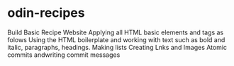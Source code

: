 # odin-recipes
Build Basic Recipe Website
Applying all HTML basic elements and tags as folows
Using the HTML boilerplate and working with text such as bold and italic, paragraphs, headings.
Making lists
Creating Lnks and Images
Atomic commits andwriting commit messages